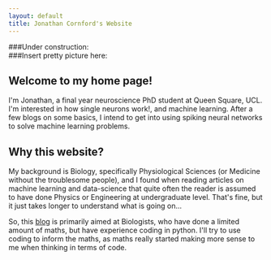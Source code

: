```yaml
---
layout: default
title: Jonathan Cornford's Website
---
```

###Under construction:<br>
###Insert pretty picture here:


## Welcome to my home page!
I'm Jonathan, a final year neuroscience PhD student at Queen Square, UCL. I'm interested in how single neurons work!, and machine learning.
After a few blogs on some basics, I intend to get into using spiking neural networks to solve machine learning problems. 

## Why this website?
My background is Biology, specifically Physiological Sciences (or Medicine without the troublesome people), and I found when reading articles on machine learning
 and data-science that quite often the reader is assumed to have done Physics or Engineering at undergraduate level. That's fine, but it just takes longer to
 understand what is going on...

So, this [blog]("http://jcornford.github.io/blog") is primarily aimed at Biologists, who have done a limited amount of maths, but have experience coding in python.
I'll try to use coding to inform the maths, as maths really started making more sense to me when thinking in terms of code. 

<a href="{{ blog | prepend: site.baseurl }}">